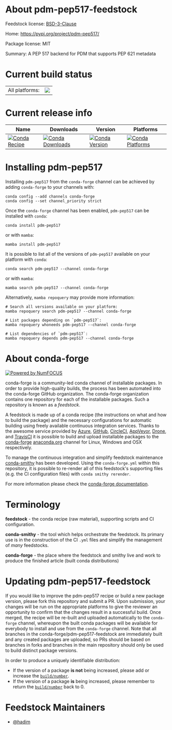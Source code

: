 About pdm-pep517-feedstock
==========================

Feedstock license: [BSD-3-Clause](https://github.com/conda-forge/tmpn_fjagk3-feedstock/blob/main/LICENSE.txt)

Home: https://pypi.org/project/pdm-pep517/

Package license: MIT

Summary: A PEP 517 backend for PDM that supports PEP 621 metadata

Current build status
====================


<table><tr><td>All platforms:</td>
    <td>
      <a href="https://dev.azure.com/conda-forge/feedstock-builds/_build/latest?definitionId=None&branchName=main">
        <img src="https://dev.azure.com/conda-forge/feedstock-builds/_apis/build/status/tmpn_fjagk3-feedstock?branchName=main">
      </a>
    </td>
  </tr>
</table>

Current release info
====================

| Name | Downloads | Version | Platforms |
| --- | --- | --- | --- |
| [![Conda Recipe](https://img.shields.io/badge/recipe-pdm--pep517-green.svg)](https://anaconda.org/conda-forge/pdm-pep517) | [![Conda Downloads](https://img.shields.io/conda/dn/conda-forge/pdm-pep517.svg)](https://anaconda.org/conda-forge/pdm-pep517) | [![Conda Version](https://img.shields.io/conda/vn/conda-forge/pdm-pep517.svg)](https://anaconda.org/conda-forge/pdm-pep517) | [![Conda Platforms](https://img.shields.io/conda/pn/conda-forge/pdm-pep517.svg)](https://anaconda.org/conda-forge/pdm-pep517) |

Installing pdm-pep517
=====================

Installing `pdm-pep517` from the `conda-forge` channel can be achieved by adding `conda-forge` to your channels with:

```
conda config --add channels conda-forge
conda config --set channel_priority strict
```

Once the `conda-forge` channel has been enabled, `pdm-pep517` can be installed with `conda`:

```
conda install pdm-pep517
```

or with `mamba`:

```
mamba install pdm-pep517
```

It is possible to list all of the versions of `pdm-pep517` available on your platform with `conda`:

```
conda search pdm-pep517 --channel conda-forge
```

or with `mamba`:

```
mamba search pdm-pep517 --channel conda-forge
```

Alternatively, `mamba repoquery` may provide more information:

```
# Search all versions available on your platform:
mamba repoquery search pdm-pep517 --channel conda-forge

# List packages depending on `pdm-pep517`:
mamba repoquery whoneeds pdm-pep517 --channel conda-forge

# List dependencies of `pdm-pep517`:
mamba repoquery depends pdm-pep517 --channel conda-forge
```


About conda-forge
=================

[![Powered by
NumFOCUS](https://img.shields.io/badge/powered%20by-NumFOCUS-orange.svg?style=flat&colorA=E1523D&colorB=007D8A)](https://numfocus.org)

conda-forge is a community-led conda channel of installable packages.
In order to provide high-quality builds, the process has been automated into the
conda-forge GitHub organization. The conda-forge organization contains one repository
for each of the installable packages. Such a repository is known as a *feedstock*.

A feedstock is made up of a conda recipe (the instructions on what and how to build
the package) and the necessary configurations for automatic building using freely
available continuous integration services. Thanks to the awesome service provided by
[Azure](https://azure.microsoft.com/en-us/services/devops/), [GitHub](https://github.com/),
[CircleCI](https://circleci.com/), [AppVeyor](https://www.appveyor.com/),
[Drone](https://cloud.drone.io/welcome), and [TravisCI](https://travis-ci.com/)
it is possible to build and upload installable packages to the
[conda-forge](https://anaconda.org/conda-forge) [anaconda.org](https://anaconda.org/)
channel for Linux, Windows and OSX respectively.

To manage the continuous integration and simplify feedstock maintenance
[conda-smithy](https://github.com/conda-forge/conda-smithy) has been developed.
Using the ``conda-forge.yml`` within this repository, it is possible to re-render all of
this feedstock's supporting files (e.g. the CI configuration files) with ``conda smithy rerender``.

For more information please check the [conda-forge documentation](https://conda-forge.org/docs/).

Terminology
===========

**feedstock** - the conda recipe (raw material), supporting scripts and CI configuration.

**conda-smithy** - the tool which helps orchestrate the feedstock.
                   Its primary use is in the construction of the CI ``.yml`` files
                   and simplify the management of *many* feedstocks.

**conda-forge** - the place where the feedstock and smithy live and work to
                  produce the finished article (built conda distributions)


Updating pdm-pep517-feedstock
=============================

If you would like to improve the pdm-pep517 recipe or build a new
package version, please fork this repository and submit a PR. Upon submission,
your changes will be run on the appropriate platforms to give the reviewer an
opportunity to confirm that the changes result in a successful build. Once
merged, the recipe will be re-built and uploaded automatically to the
`conda-forge` channel, whereupon the built conda packages will be available for
everybody to install and use from the `conda-forge` channel.
Note that all branches in the conda-forge/pdm-pep517-feedstock are
immediately built and any created packages are uploaded, so PRs should be based
on branches in forks and branches in the main repository should only be used to
build distinct package versions.

In order to produce a uniquely identifiable distribution:
 * If the version of a package **is not** being increased, please add or increase
   the [``build/number``](https://docs.conda.io/projects/conda-build/en/latest/resources/define-metadata.html#build-number-and-string).
 * If the version of a package **is** being increased, please remember to return
   the [``build/number``](https://docs.conda.io/projects/conda-build/en/latest/resources/define-metadata.html#build-number-and-string)
   back to 0.

Feedstock Maintainers
=====================

* [@hadim](https://github.com/hadim/)

